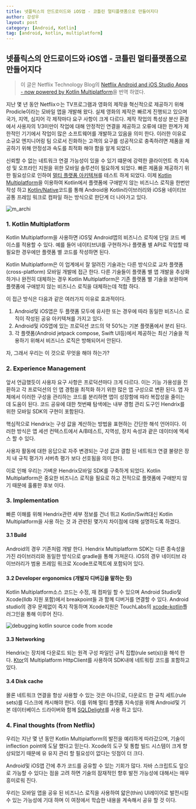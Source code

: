 ```yaml
---
title: 넷플릭스의 안드로이드와 iOS앱 - 코틀린 멀티플랫폼으로 만들어지다 
author: 강성우
layout: post
category: [Android, Kotlin]
tag: [android, kotlin, multiplatform]
---
```


## 넷플릭스의 안드로이드와 iOS앱 - 코틀린 멀티플랫폼으로 만들어지다 

> 이 글은 Netflix Technology Blog의 [Netflix Android and iOS Studio Apps - now powered by Kotlin Multiplatform](https://netflixtechblog.com/netflix-android-and-ios-studio-apps-kotlin-multiplatform-d6d4d8d25d23)을 번역 하였다. 

지난 몇 년 동안 Netflixㅇ는 TV프로그램과 영화의 제작을 혁신적으로 제공하기 위해 Prodicle이라는 모바일 앱을 개발해 왔다. 실제 영화의 제작은 빠르게 진행되고 있으며 국가, 지역, 심지어 각 제작마다 요구 사항이 크게 다르다. 제작 작업의 특성상 분산 환경에서 사용자의 1/3미만이 작업에 대해 안정적인 연결을 제공하고 오류에 대한 한계가 제한적인 기기에서 작업이 많은 소프트웨어를 개발하고 있음을 의미 한다. 이러한 이유로 소규모 엔지니어링 팀 으로서 진화하는 고객의 요구를 성공적으로 충족하려면 제품을 제공하기 위해 안정성과 속도를 최적화 해야 함을 알게 되었다. 

신뢰할 수 없는 네트워크 연결 가능성이 있을 수 있기 떄문에 강력한 클라이언트 측 지속성 및 오프라인 지원을 위한 모바일 솔루션이 필요하게 되었다. 빠른 제품을 제공하기 위한 필요성으로 인하여 [멀티 플랫폼 아키텍쳐](https://netflixtechblog.com/making-our-android-studio-apps-reactive-with-ui-components-redux-5e37aac3b244)를 테스트 하게 되었다. 이제 [Kotlin Multiplatform](https://kotlinlang.org/lp/mobile/)을 이용하여 Kotlin에서 플랫폼에 구애받지 않는 비즈니스 로직을 한번만 작성 하고 [Kotlin/Native](https://kotlinlang.org/docs/reference/native-overview.html)코드를 통해 Android용 Kotlin라이브러리와 iOS용 네이티브 공통 프레임 워크로 컴파일 하는 방식으로 한단계 더 나아가고 있다. 

![m_archi](https://miro.medium.com/max/700/1*p4iArxP5Q8XEcBmDPHchtw.png)

### 1. Kotlin Multiplatform

Kotlin Multiplatform을 사용하면 iOS및 Android앱의 비즈니스 로직에 단일 코드 베이스를 적용할 수 있다. 예를 들어 네이티브UI를 구현하거나 플랫폼 별 API로 작업할 때 필요한 경우에만 플랫폼 별 코드를 작성하면 된다. 

Kotlin Multiplatform은 이 업계에서 잘 알려진 기술과는 다른 방식으로 교차 플랫폼(cross-platform) 모바일 개발에 접근 한다. 다른 기술들이 플랫폼 별 앱 개발을 추상화하거나 완전히 대체하는 경우 Kotlin Multiplatform은 기존 플랫폼 별 기술을 보완하며 플랫폼에 구애받지 않는 비즈니스 로직을 대체하는데 적합 하다. 

이 접근 방식은 다음과 같은 여러가지 이유로 효과적이다.

1. Android및 iOS앱은 두 플랫폼 모두에 유사한 또는 경우에 따라 동일한 비즈니스 로직이 작성된 공유 아키텍쳐를 가지고 있다. 
2. Android및 iOS앱에 있는 프로덕션 코드의 약 50%는 기본 플랫폼에서 분리 된다. 
3. 각 플랫폼(Android jetpack compose, Swift UI등)에서 제공하는 최신 기술을 적용하기 위해서 비즈니스 로직은 방해되어서 안된다. 

자, 그래서 우리는 이 것으로 무엇을 해야 하는가? 

### 2. Experience Management 

앞서 언급했듯이 사용자 요구 사항은 프로덕션마다 크게 다르다. 이는 기능 가용성을 전환하고 각 프로덕션의 인 앱 경험을 최적화 하기 위한 많은 앱 구성으로 변환 된다. 앱 자체에서 이러한 구성을 관리하는 코드를 분리하면 앱이 성장함에 따라 복잡성을 줄이는 데 도움이 된다. 코드 공유에 대한 첫번째 탐색에는 내부 경험 관리 도구인 Hendrix를 위한 모바일 SDK의 구현이 포함된다. 

핵심적으로 Hendrix는 구성 값을 계산하는 방법을 표현하는 간단한 해석 언어이다. 이러한 방식은 앱 세션 컨텍스트에서 A/B테스트, 지역성, 장치 속성과 괕은 데이터에 엑세스 할 수 있다. 

사용자 활동에 대한 응답으로 자주 변경되는 구성 값과 결합 된 네트워크 연결 불량은 장치 내 규칙 평가가 서버측 평가 보다 선호됨을 의미 한다. 

이로 인해 우리는 가벼운 Hendrix모바일 SDK를 구축하게 되었다. Kotlin Multiplatform은 중요한 비즈니스 로직을 필요로 하고 전적으로 플랫폼에 구애받지 않기 때문에 훌륭한 후보 이다. 

### 3. Implementation

빠른 이해를 위해 Hendrix관련 세부 정보를 건너 뛰고 Kotlin/Swift대신 Kotlin Multiplatform을 사용 하는 것 과 관련된 몇가지 차이점에 대해 설명하도록 하겠다. 

#### 3.1 Build

Android의 경우 기존처럼 개발 한다. Hendrix Multiplatform SDK는 다른 종속성을 가진 라이브러리와 동일한 방식으로 gradle을 통해 가져온다. iOS의 경우 네이티브 라이브러리가 범용 프레임 워크로 Xcode프로젝트에 포함되어 있다. 

#### 3.2 Developer ergonomics (개발자 디버깅을 말하는 듯)

Kotlin Multiplatform소스 코드는 수정, 재 컴파일 할 수 있으며 Android Studio및 Xcode(lldb 지원 포함)에서 breakpoint들 과 함께 디버거를 연결할 수 있다. Android studio의 경우 문제없이 즉지 작동하며 Xcode지원은 TouchLabs의 [xcode-kotlin](https://github.com/touchlab/xcode-kotlin)플러그인을 통해 이루어 진다. 

![debugging kotlin source code from xcode](https://miro.medium.com/max/700/0*whpdb2hoa55wg_uo)

#### 3.3 Networking

Hendrix는 장치에 다운로드 되는 원격 구성 파일인 규칙 집합(rule set(s))을 해석 한다. [Ktor](https://ktor.io/)의 Multiplatform HttpClient를 사용하여 SDK내에 네트워킹 코드를 포함하고 있다. 

#### 3.4 Disk cache

몰론 네트워크 연결을 항상 사용할 수 있는 것은 아니므로, 다운로드 한 규칙 세트(rule sets)를 디스크에 캐시해야 한다. 이를 위해 멀티 플랫폼 지속성을 위해 Android및 기본 데이터베이스 드라이버와 함께 [SQLDelight](https://cashapp.github.io/sqldelight/)를 사용 하고 있다. 

### 4. Final thoughts (from Netflix)

우리는 지난 몇 년 동안 Kotlin Multiplatform의 발전을 예리하게 따라갔으며, 기술이 inflection point에 도달 했다고 믿는다. Xcode의 도구 및 통합 빌드 시스템이 크게 향상되었기 때문에 유 유지 관리 할 필요성이 없다는 잇점이 더 크다. 

Android및 iOS앱 간에 추가 코드를 공유할 수 있는 기회가 많다. 자바 스크립트도 앞으로 가능할 수 있다는 점을 고려 하면 기술의 잠재적인 향후 발전 가능성에 대해서는 매우 흥미로워 진다. 

우리는 모바일 앱을 공유 된 비즈니스 로직을 사용하여 얇은(thin) UI레이어로 발전시킬 수 있는 가능성에 기대 하며 이 여정에서 학습한 내용을 계속해서 공유 할 것 이다. 
